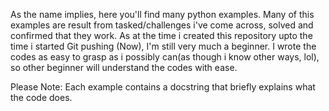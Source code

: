 As the name implies, here you'll find many python examples.
Many of this examples are result from tasked/challenges i've come across,
solved and confirmed that they work. 
As at the time i created this repository upto the time i started Git pushing (Now), 
I'm still very much a beginner. I wrote the codes as easy to grasp as i possibly can(as though i know other ways, lol), 
so other beginner will understand the codes with ease.

Please Note: Each example contains a docstring that briefly explains what the code does.